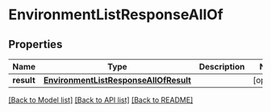 # EnvironmentListResponseAllOf


## Properties
Name | Type | Description | Notes
------------ | ------------- | ------------- | -------------
**result** | [**EnvironmentListResponseAllOfResult**](EnvironmentListResponseAllOfResult.md) |  | [optional] 

[[Back to Model list]](../README.md#documentation-for-models) [[Back to API list]](../README.md#documentation-for-api-endpoints) [[Back to README]](../README.md)


